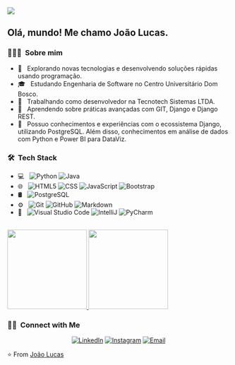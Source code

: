 <img src="https://github.com/jolusca1/jolusca1/assets/110925879/49c0e1b3-e633-4aba-a95a-170bd8a28874">

<h2> Olá, mundo! Me chamo João Lucas.</h2>

<h3> 👨🏻‍💻 &nbsp;Sobre mim </h3>

- 🤔 &nbsp; Explorando novas tecnologias e desenvolvendo soluções rápidas usando programação.
- 🎓 &nbsp; Estudando Engenharia de Software no Centro Universitário Dom Bosco.
- 💼 &nbsp; Trabalhando como desenvolvedor na Tecnotech Sistemas LTDA.
- 🌱 &nbsp; Aprendendo sobre práticas avançadas com GIT, Django e Django REST.
- 🌱 &nbsp; Possuo conhecimentos e experiências com o ecossistema Django, utilizando PostgreSQL. Além disso, conhecimentos em análise de dados com Python e Power BI para DataViz.

<h3> 🛠 &nbsp;Tech Stack</h3>

- 💻 &nbsp;
  ![Python](https://img.shields.io/badge/-Python-333333?style=flat&logo=python)
  ![Java](https://img.shields.io/badge/-Java-333333?style=flat&logo=Java&logoColor=007396)
- 🌐 &nbsp;
  ![HTML5](https://img.shields.io/badge/-HTML5-333333?style=flat&logo=HTML5)
  ![CSS](https://img.shields.io/badge/-CSS-333333?style=flat&logo=CSS3&logoColor=1572B6)
  ![JavaScript](https://img.shields.io/badge/-JavaScript-333333?style=flat&logo=javascript)
  ![Bootstrap](https://img.shields.io/badge/-Bootstrap-333333?style=flat&logo=bootstrap&logoColor=563D7C)
- 🛢 &nbsp;
  ![PostgreSQL](https://img.shields.io/badge/-PostgreSQL-333333?style=flat&logo=postgresql)
- ⚙️ &nbsp;
  ![Git](https://img.shields.io/badge/-Git-333333?style=flat&logo=git)
  ![GitHub](https://img.shields.io/badge/-GitHub-333333?style=flat&logo=github)
  ![Markdown](https://img.shields.io/badge/-Markdown-333333?style=flat&logo=markdown)
- 🔧 &nbsp;
  ![Visual Studio Code](https://img.shields.io/badge/-Visual%20Studio%20Code-333333?style=flat&logo=visual-studio-code&logoColor=007ACC)
  ![IntelliJ](https://img.shields.io/badge/-IntelliJ-333333?style=flat&logo=intellij-ide&logoColor=2C2255)
  ![PyCharm](https://img.shields.io/badge/-PyCharm-333333?style=flat&logo=pycharm-ide&logoColor=2C2255)

<br/>

<a href="https://github.com/AVS1508">
  <img height="180em" src="https://github-readme-stats.vercel.app/api?username=jolusca1&theme=buefy&show_icons=true" />
  <img height="180em" src="https://github-readme-stats.vercel.app/api/top-langs/?username=jolusca1&theme=buefy&layout=compact" />
</a>

<br/>

<h3> 🤝🏻 &nbsp;Connect with Me </h3>

<p align="center">
<a href="https://www.linkedin.com/in/joaolucasaraujo/"><img alt="LinkedIn" src="https://img.shields.io/badge/LinkedIn-João%20Lucas%20Araújo%20Barroso-blue?style=flat-square&logo=linkedin"></a>
<a href="https://www.instagram.com/joaolucaraujo/"><img alt="Instagram" src="https://img.shields.io/badge/Instagram-joaolucaraujo-blue?style=flat-square&logo=instagram"></a>
<a href="joaolucasbarroso2000@gmail.com"><img alt="Email" src="https://img.shields.io/badge/Email-joaolucasbarroso2000@gmail.com-blue?style=flat-square&logo=gmail"></a>
</p>

⭐️ From [João Lucas](https://github.com/jolusca1)
